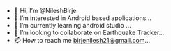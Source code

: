 - 👋 Hi, I’m @NileshBirje
- 👀 I’m interested in Android based applications...
- 🌱 I’m currently learning android studio ...
- 💞️ I’m looking to collaborate on Earthquake Tracker...
- 📫 How to reach me birjenilesh21@gmail.com...

<!---
NileshBirje/NileshBirje is a ✨ special ✨ repository because its `README.md` (this file) appears on your GitHub profile.
You can click the Preview link to take a look at your changes.
--->
